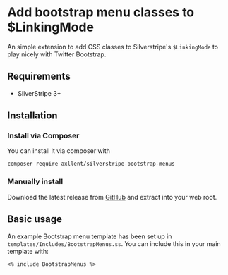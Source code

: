 # Add bootstrap menu classes to $LinkingMode

An simple extension to add CSS classes to Silverstripe's `$LinkingMode` to play nicely with Twitter Bootstrap.

## Requirements

- SilverStripe 3+

## Installation

### Install via Composer

You can install it via composer with

```
composer require axllent/silverstripe-bootstrap-menus
```

### Manually install

Download the latest release from [GitHub](https://github.com/axllent/silverstripe-bootstrap-menus/releases/latest) and extract into your web root.

## Basic usage

An example Bootstrap menu template has been set up in `templates/Includes/BootstrapMenus.ss`. You can include this in your main template with:

```
<% include BootstrapMenus %>
```
